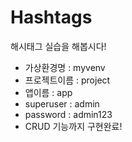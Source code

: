 # Hashtags
해시태그 실습을 해봅시다!

- 가상환경명 : myvenv
- 프로젝트이름 : project
- 앱이름 : app
- superuser : admin
- password : admin123
- CRUD 기능까지 구현완료!
